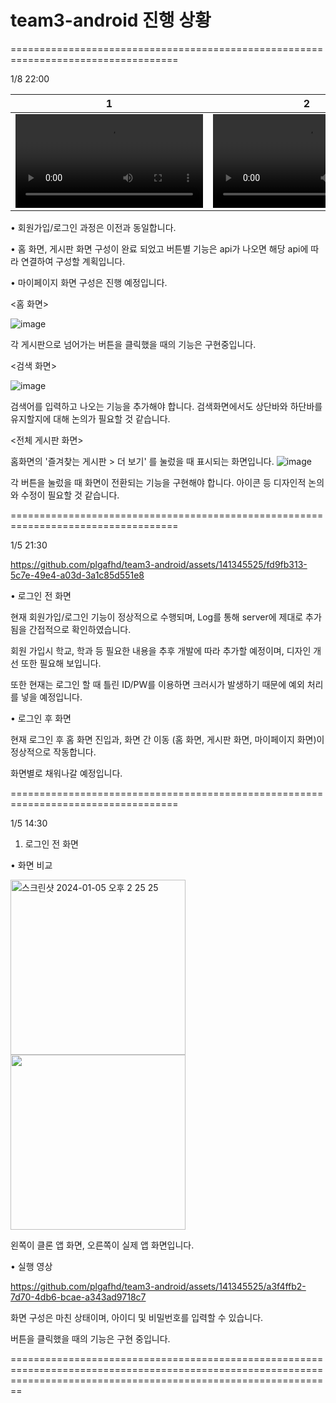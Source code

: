 # team3-android 진행 상황
===================================================================================


1/8 22:00


| 1 | 2 |
| ---- | ---- |
| <video src="https://github.com/wafflestudio21-5/team3-android/assets/141345525/40048de5-f580-4ccc-b27a-3952a9552a94" /> | <video src="https://github.com/wafflestudio21-5/team3-android/assets/141345525/a3b3e454-5b81-4c0d-bb1b-2336ac216502" /> |

• 회원가입/로그인 과정은 이전과 동일합니다.

• 홈 화면, 게시판 화면 구성이 완료 되었고 버튼별 기능은 api가 나오면 해당 api에 따라 연결하여 구성할 계획입니다.

• 마이페이지 화면 구성은 진행 예정입니다.

<홈 화면>


![image](https://github.com/wafflestudio21-5/team3-android/assets/110971028/112bb72f-aa84-4e37-8b2b-87a3996060a0)

각 게시판으로 넘어가는 버튼을 클릭했을 때의 기능은 구현중입니다. 

<검색 화면>


![image](https://github.com/wafflestudio21-5/team3-android/assets/110971028/940a03f7-688c-4af4-b57e-24e39cd16e00)

검색어를 입력하고 나오는 기능을 추가해야 합니다.
검색화면에서도 상단바와 하단바를 유지할지에 대해 논의가 필요할 것 같습니다. 

<전체 게시판 화면>


홈화면의 '즐겨찾는 게시판 > 더 보기' 를 눌렀을 때 표시되는 화면입니다. 
![image](https://github.com/wafflestudio21-5/team3-android/assets/110971028/2e885d08-b239-4412-ad06-7437d8442f93)

각 버튼을 눌렀을 때 화면이 전환되는 기능을 구현해야 합니다. 
아이콘 등 디자인적 논의와 수정이 필요할 것 같습니다. 

===================================================================================


1/5 21:30


https://github.com/plgafhd/team3-android/assets/141345525/fd9fb313-5c7e-49e4-a03d-3a1c85d551e8

• 로그인 전 화면

현재 회원가입/로그인 기능이 정상적으로 수행되며, Log를 통해 server에 제대로 추가됨을 간접적으로 확인하였습니다.

회원 가입시 학교, 학과 등 필요한 내용을 추후 개발에 따라 추가할 예정이며, 디자인 개선 또한 필요해 보입니다.

또한 현재는 로그인 할 때 틀린 ID/PW를 이용하면 크러시가 발생하기 때문에 예외 처리를 넣을 예정입니다.

• 로그인 후 화면

현재 로그인 후 홈 화면 진입과, 화면 간 이동 (홈 화면, 게시판 화면, 마이페이지 화면)이 정상적으로 작동합니다.

화면별로 채워나갈 예정입니다.


===================================================================================


1/5 14:30

1. 로그인 전 화면

• 화면 비교

<img width="280" alt="스크린샷 2024-01-05 오후 2 25 25" src="https://github.com/plgafhd/team3-android/assets/141345525/c8246c21-0a8e-43a6-9c2f-e405d7d0fd9c">
<img width="280" src="https://github.com/plgafhd/team3-android/assets/141345525/437940ba-c0dc-4151-8f38-dc3385e48708">

  왼쪽이 클론 앱 화면, 오른쪽이 실제 앱 화면입니다.

• 실행 영상

https://github.com/plgafhd/team3-android/assets/141345525/a3f4ffb2-7d70-4db6-bcae-a343ad9718c7

  화면 구성은 마친 상태이며, 아이디 및 비밀번호를 입력할 수 있습니다.
  
  버튼을 클릭했을 때의 기능은 구현 중입니다.

====================================================================================================================================================================
